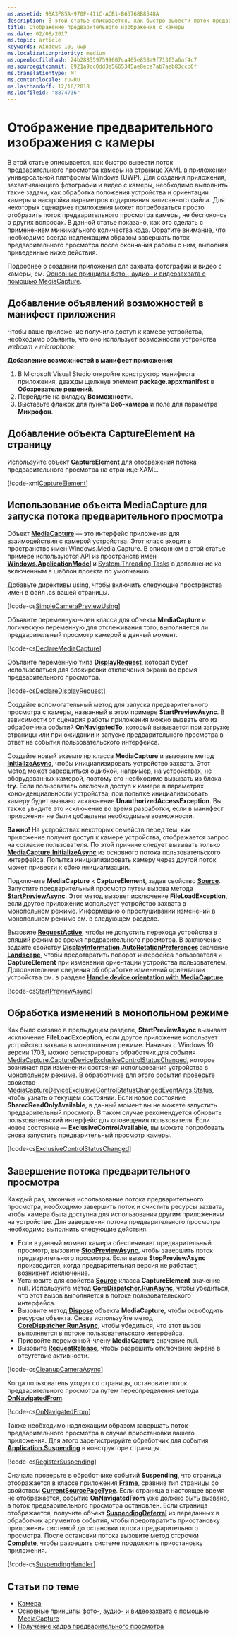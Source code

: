 ```yaml
---
ms.assetid: 9BA3F85A-970F-411C-ACB1-B65768B8548A
description: В этой статье описывается, как быстро вывести поток предварительного просмотра камеры на странице XAML в приложении универсальной платформы Windows (UWP).
title: Отображение предварительного изображения с камеры
ms.date: 02/08/2017
ms.topic: article
keywords: Windows 10, uwp
ms.localizationpriority: medium
ms.openlocfilehash: 24b2885597599607ca405e858a9f713f5a6af4c7
ms.sourcegitcommit: 8921a9cc0dd3e5665345ae8eca7ab7aeb83ccc6f
ms.translationtype: MT
ms.contentlocale: ru-RU
ms.lasthandoff: 12/10/2018
ms.locfileid: "8874736"
---
```

# <a name="display-the-camera-preview"></a>Отображение предварительного изображения с камеры


В этой статье описывается, как быстро вывести поток предварительного просмотра камеры на странице XAML в приложении универсальной платформы Windows (UWP). Для создания приложения, захватывающего фотографии и видео с камеры, необходимо выполнить такие задачи, как обработка положения устройства и ориентации камеры и настройка параметров кодирования записанного файла. Для некоторых сценариев приложения может потребоваться просто отобразить поток предварительного просмотра камеры, не беспокоясь о других вопросах. В данной статье показано, как это сделать с применением минимального количества кода. Обратите внимание, что необходимо всегда надлежащим образом завершать поток предварительного просмотра после окончания работы с ним, выполняя приведенные ниже действия.

Подробнее о создании приложения для захвата фотографий и видео с камеры, см. [Основные принципы фото-, аудио- и видеозахвата с помощью MediaCapture](basic-photo-video-and-audio-capture-with-MediaCapture.md).

## <a name="add-capability-declarations-to-the-app-manifest"></a>Добавление объявлений возможностей в манифест приложения

Чтобы ваше приложение получило доступ к камере устройства, необходимо объявить, что оно использует возможности устройства *webcam* и *microphone*. 

**Добавление возможностей в манифест приложения**

1.  В Microsoft Visual Studio откройте конструктор манифеста приложения, дважды щелкнув элемент **package.appxmanifest** в **Обозревателе решений**.
2.  Перейдите на вкладку **Возможности**.
3.  Выставьте флажок для пункта **Веб-камера** и поле для параметра **Микрофон**.

## <a name="add-a-captureelement-to-your-page"></a>Добавление объекта CaptureElement на страницу

Используйте объект [**CaptureElement**](https://msdn.microsoft.com/library/windows/apps/br209278) для отображения потока предварительного просмотра на странице XAML.

[!code-xml[CaptureElement](./code/SimpleCameraPreview_Win10/cs/MainPage.xaml#SnippetCaptureElement)]



## <a name="use-mediacapture-to-start-the-preview-stream"></a>Использование объекта MediaCapture для запуска потока предварительного просмотра

Объект [**MediaCapture**](https://msdn.microsoft.com/library/windows/apps/br241124) — это интерфейс приложения для взаимодействия с камерой устройства. Этот класс входит в пространство имен Windows.Media.Capture. В описанном в этой статье примере используются API из пространств имен [**Windows.ApplicationModel**](https://msdn.microsoft.com/library/windows/apps/br224691) и [System.Threading.Tasks](https://msdn.microsoft.com/library/windows/apps/xaml/system.threading.tasks.aspx) в дополнение ко включенным в шаблон проекта по умолчанию.

Добавьте директивы using, чтобы включить следующие пространства имен в файл .cs вашей страницы.

[!code-cs[SimpleCameraPreviewUsing](./code/SimpleCameraPreview_Win10/cs/MainPage.xaml.cs#SnippetSimpleCameraPreviewUsing)]

Объявите переменную-член класса для объекта **MediaCapture** и логическую переменную для отслеживания того, выполняется ли предварительный просмотр камерой в данный момент. 

[!code-cs[DeclareMediaCapture](./code/SimpleCameraPreview_Win10/cs/MainPage.xaml.cs#SnippetDeclareMediaCapture)]

Объявите переменную типа [**DisplayRequest**](https://msdn.microsoft.com/library/windows/apps/Windows.System.Display.DisplayRequest), которая будет использоваться для блокировки отключения экрана во время предварительного просмотра.

[!code-cs[DeclareDisplayRequest](./code/SimpleCameraPreview_Win10/cs/MainPage.xaml.cs#SnippetDeclareDisplayRequest)]

Создайте вспомогательный метод для запуска предварительного просмотра с камеры, названный в этом примере **StartPreviewAsync**. В зависимости от сценария работы приложения можно вызвать его из обработчика событий **OnNavigatedTo**, который вызывается при загрузке страницы или при ожидании и запуске предварительного просмотра в ответ на события пользовательского интерфейса.

Создайте новый экземпляр класса **MediaCapture** и вызовите метод [**InitializeAsync**](https://msdn.microsoft.com/library/windows/apps/br226598), чтобы инициализировать устройство захвата. Этот метод может завершиться ошибкой, например, на устройствах, не оборудованных камерой, поэтому его необходимо вызывать из блока **try**. Если пользователь отключил доступ к камере в параметрах конфиденциальности устройства, при попытке инициализировать камеру будет вызвано исключение **UnauthorizedAccessException**. Вы также увидите это исключение во время разработки, если в манифест приложения не были добавлены необходимые возможности.

**Важно!** На устройствах некоторых семейств перед тем, как приложение получит доступ к камере устройства, отображается запрос на согласие пользователя. По этой причине следует вызывать только [**MediaCapture.InitializeAsync**](https://msdn.microsoft.com/library/windows/apps/br226598) из основного потока пользовательского интерфейса. Попытка инициализировать камеру через другой поток может привести к сбою инициализации.

Подключите **MediaCapture** к **CaptureElement**, задав свойство [**Source**](https://msdn.microsoft.com/library/windows/apps/br209280). Запустите предварительный просмотр путем вызова метода [**StartPreviewAsync**](https://msdn.microsoft.com/library/windows/apps/br226613). Этот метод вызовет исключение **FileLoadException**, если другое приложение использует устройство захвата в монопольном режиме. Информацию о прослушивании изменений в монопольном режиме см. в следующем разделе.

Вызовите [**RequestActive**](https://msdn.microsoft.com/library/windows/apps/Windows.System.Display.DisplayRequest.RequestActive), чтобы не допустить перехода устройства в спящий режим во время предварительного просмотра. В заключение задайте свойству [**DisplayInformation.AutoRotationPreferences**](https://msdn.microsoft.com/library/windows/apps/Windows.Graphics.Display.DisplayInformation.AutoRotationPreferences) значение [**Landscape**](https://msdn.microsoft.com/library/windows/apps/Windows.Graphics.Display.DisplayOrientations), чтобы предотвратить поворот интерфейса пользователя и **CaptureElement** при изменении ориентации устройства пользователем. Дополнительные сведения об обработке изменений ориентации устройства см. в разделе [**Handle device orientation with MediaCapture**](handle-device-orientation-with-mediacapture.md).  

[!code-cs[StartPreviewAsync](./code/SimpleCameraPreview_Win10/cs/MainPage.xaml.cs#SnippetStartPreviewAsync)]

## <a name="handle-changes-in-exclusive-control"></a>Обработка изменений в монопольном режиме
Как было сказано в предыдущем разделе, **StartPreviewAsync** вызывает исключение **FileLoadException**, если другое приложение использует устройство захвата в монопольном режиме. Начиная с Windows 10 версии 1703, можно регистрировать обработчик для события [MediaCapture.CaptureDeviceExclusiveControlStatusChanged](https://docs.microsoft.com/uwp/api/Windows.Media.Capture.MediaCapture.CaptureDeviceExclusiveControlStatusChanged), которое возникает при изменении состояния использования устройства в монопольном режиме. В обработчике для этого события проверьте свойство [MediaCaptureDeviceExclusiveControlStatusChangedEventArgs.Status](https://docs.microsoft.com/uwp/api/windows.media.capture.mediacapturedeviceexclusivecontrolstatuschangedeventargs.Status), чтобы узнать о текущем состоянии. Если новое состояние **SharedReadOnlyAvailable**, в данный момент вы не можете запустить предварительный просмотр. В таком случае рекомендуется обновить пользовательский интерфейс для оповещения пользователя. Если новое состояние — **ExclusiveControlAvailable**, вы можете попробовать снова запустить предварительный просмотр камеры.

[!code-cs[ExclusiveControlStatusChanged](./code/SimpleCameraPreview_Win10/cs/MainPage.xaml.cs#SnippetExclusiveControlStatusChanged)]

## <a name="shut-down-the-preview-stream"></a>Завершение потока предварительного просмотра

Каждый раз, закончив использование потока предварительного просмотра, необходимо завершить поток и очистить ресурсы захвата, чтобы камера была доступна для использования другим приложениям на устройстве. Для завершения потока предварительного просмотра необходимо выполнить следующие действия.

-   Если в данный момент камера обеспечивает предварительный просмотр, вызовите [**StopPreviewAsync**](https://msdn.microsoft.com/library/windows/apps/br226622), чтобы завершить поток предварительного просмотра. Если вызов **StopPreviewAsync** производится, когда предварительная версия не работает, возникнет исключение.
-   Установите для свойства [**Source**](https://msdn.microsoft.com/library/windows/apps/br209280) класса **CaptureElement** значение null. Используйте метод [**CoreDispatcher.RunAsync**](https://msdn.microsoft.com/library/windows/apps/windows.ui.core.coredispatcher.runasync.aspx), чтобы убедиться, что этот вызов выполняется в потоке пользовательского интерфейса.
-   Вызовите метод [**Dispose**](https://msdn.microsoft.com/library/windows/apps/dn278858) объекта **MediaCapture**, чтобы освободить ресурсы объекта. Снова используйте метод [**CoreDispatcher.RunAsync**](https://msdn.microsoft.com/library/windows/apps/windows.ui.core.coredispatcher.runasync.aspx), чтобы убедиться, что этот вызов выполняется в потоке пользовательского интерфейса.
-   Присвойте переменной-члену **MediaCapture** значение null.
-   Вызовите [**RequestRelease**](https://msdn.microsoft.com/library/windows/apps/Windows.System.Display.DisplayRequest.RequestRelease), чтобы разрешить отключение экрана в отсутствие активности.

[!code-cs[CleanupCameraAsync](./code/SimpleCameraPreview_Win10/cs/MainPage.xaml.cs#SnippetCleanupCameraAsync)]

Когда пользователь уходит со страницы, остановите поток предварительного просмотра путем переопределения метода [**OnNavigatedFrom**](https://msdn.microsoft.com/library/windows/apps/br227507).

[!code-cs[OnNavigatedFrom](./code/SimpleCameraPreview_Win10/cs/MainPage.xaml.cs#SnippetOnNavigatedFrom)]

Также необходимо надлежащим образом завершать поток предварительного просмотра в случае приостановки вашего приложения. Для этого зарегистрируйте обработчик для события [**Application.Suspending**](https://msdn.microsoft.com/library/windows/apps/br205860) в конструкторе страницы.

[!code-cs[RegisterSuspending](./code/SimpleCameraPreview_Win10/cs/MainPage.xaml.cs#SnippetRegisterSuspending)]

Сначала проверьте в обработчике событий **Suspending**, что страница отображается в классе приложения [**Frame**](https://msdn.microsoft.com/library/windows/apps/br242682), сравнив тип страницы со свойством [**CurrentSourcePageType**](https://msdn.microsoft.com/library/windows/apps/hh702390). Если страница в настоящее время не отображается, событие **OnNavigatedFrom** уже должно быть вызвано, а поток предварительного просмотра остановлен. Если страница отображается, получите объект [**SuspendingDeferral**](https://msdn.microsoft.com/library/windows/apps/br224684) из переданных в обработчик аргументов события, чтобы предотвратить приостановку приложения системой до остановки потока предварительного просмотра. После остановки потока вызовите метод отсрочки [**Complete**](https://msdn.microsoft.com/library/windows/apps/br224685), чтобы разрешить системе продолжить приостановку приложения.

[!code-cs[SuspendingHandler](./code/SimpleCameraPreview_Win10/cs/MainPage.xaml.cs#SnippetSuspendingHandler)]


## <a name="related-topics"></a>Статьи по теме

* [Камера](camera.md)
* [Основные принципы фото-, аудио- и видеозахвата с помощью MediaCapture](basic-photo-video-and-audio-capture-with-MediaCapture.md)
* [Получение кадра предварительного просмотра](get-a-preview-frame.md)

